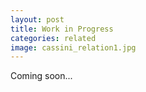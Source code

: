 ```yaml
---
layout: post
title: Work in Progress
categories: related
image: cassini_relation1.jpg
---
```


Coming soon...

